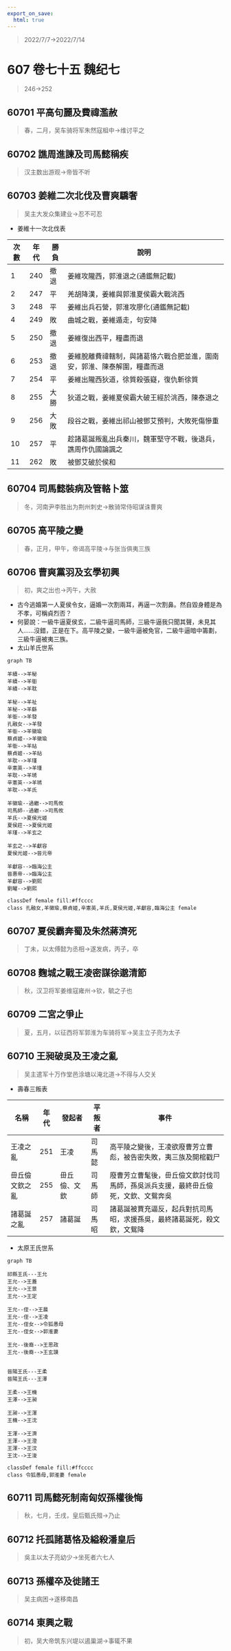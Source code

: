 ```yaml
---
export_on_save:
  html: true
---
```


> 2022/7/7->2022/7/14

# 607 卷七十五 魏纪七

> 246->252

## 60701 平高句麗及費禕濫赦
> 春，二月，吴车骑将军朱然寇柤中->维讨平之

## 60702 譙周進諫及司馬懿稱疾
> 汉主数出游观->帝皆不听

## 60703 姜維二次北伐及曹爽驕奢
> 吴主大发众集建业->忍不可忍

- 姜維十一次北伐表

次數|年代|勝負|說明
--|--|--|--
1|240|撤退|姜維攻隴西，郭淮退之(通鑑無記載)
2|247|平|羌胡降漢，姜維與郭淮夏侯霸大戰洮西
3|248|平|姜維出兵石營，郭淮攻廖化(通鑑無記載)
4|249|敗|曲城之戰，姜維遁走，句安降
5|250|撤退|姜維復出西平，糧盡而退
6|253|撤退|姜維脫離費禕轄制，與諸葛恪六戰合肥並進，圍南安，郭淮、陳泰解圍，糧盡而退
7|254|平|姜維出隴西狄道，徐質殺張嶷，復仇斬徐質
8|255|大勝|狄道之戰，姜維夏侯霸大破王經於洮西，陳泰退之
9|256|大敗|段谷之戰，姜維出祁山被鄧艾預判，大敗死傷慘重
10|257|平|趁諸葛誕叛亂出兵秦川，魏軍堅守不戰，後退兵，譙周作仇國論諷之
11|262|敗|被鄧艾破於侯和

## 60704 司馬懿裝病及管輅卜筮
> 冬，河南尹李胜出为荆州刺史->散骑常侍昭谋诛曹爽

## 60705 高平陵之變
> 春，正月，甲午，帝谒高平陵->与张当俱夷三族

## 60706 曹爽黨羽及玄學初興
> 初，爽之出也->丙午，大赦
- 古今逃婚第一人夏侯令女，逼婚一次割兩耳，再逼一次割鼻。然自毀身體是為不孝，可稱貞烈否？
- 何晏說：一級牛逼夏侯玄，二級牛逼司馬師，三級牛逼我只聞其聲，未見其人……沒錯，正是在下。高平陵之變，一級牛逼被免官，二級牛逼暗中籌劃，三級牛逼被夷三族。
- 太山羊氏世系

```mermaid
graph TB

羊續-->羊秘
羊續-->羊衜
羊續-->羊耽

羊秘-->羊祉
羊秘-->羊繇
羊衜-->羊發
孔融女-->羊發
羊衜-->羊徽瑜
蔡貞姬-->羊徽瑜
羊衜-->羊祜
蔡貞姬-->羊祜
羊耽-->羊瑾
辛憲英-->羊瑾
羊耽-->羊琇
辛憲英-->羊琇
羊耽-->羊氏

羊徽瑜--過繼-->司馬攸
司馬師--過繼-->司馬攸
羊氏-->夏侯光姬
夏侯莊-->夏侯光姬
羊瑾-->羊玄之

羊玄之-->羊獻容
夏侯光姬-->晉元帝

羊獻容-->臨海公主
晉惠帝-->臨海公主
羊獻容-->劉熙
劉曜-->劉熙

classDef female fill:#ffcccc
class 孔融女,羊徽瑜,蔡貞姬,辛憲英,羊氏,夏侯光姬,羊獻容,臨海公主 female
```

## 60707 夏侯霸奔蜀及朱然蔣濟死
> 丁未，以太傅懿为丞相->遂发病，丙子，卒

## 60708 麴城之戰王凌密謀徐邈清節
> 秋，汉卫将军姜维寇雍州->钦，毓之子也

## 60709 二宮之爭止
> 夏，五月，以征西将军郭淮为车骑将军->吴主立子亮为太子

## 60710 王昶破吳及王凌之亂
> 吴主遣军十万作堂邑涂塘以淹北道->不得与人交关
- 壽春三叛表

名稱|年代|發起者|平叛者|事件
--|--|--|--|--
王凌之亂|251|王凌|司馬懿|高平陵之變後，王凌欲廢曹芳立曹彪，被告密失敗，夷三族及開棺戳尸
毌丘儉文欽之亂|255|毌丘儉、文欽|司馬師|廢曹芳立曹髦後，毌丘儉文欽討伐司馬師，孫吳派兵支援，最終毌丘儉死，文欽、文鴛奔吳
諸葛誕之亂|257|諸葛誕|司馬昭|諸葛誕被賈充逼反，起兵對抗司馬昭，求援孫吳，最終諸葛誕死，殺文欽，文鴛降

- 太原王氏世系

```mermaid
graph TB

祁縣王氏---王允
王允-->王蓋
王允-->王景
王允-->王定

王允--侄-->王晨
王允--侄-->王凌
王允--侄女-->令狐愚母
王允--侄女-->郭淮妻

王允--後裔-->王思政
王允--後裔-->王玄謨


晉陽王氏---王柔
晉陽王氏---王澤

王柔-->王機
王澤-->王昶

王昶-->王渾
王機-->王沈

王渾-->王濟
王渾-->王澄
王渾-->王汶
王沈-->王浚

classDef female fill:#ffcccc
class 令狐愚母,郭淮妻 female
```

## 60711 司馬懿死制南匈奴孫權後悔
> 秋，七月，壬戌，皇后甄氏殂->乃止

## 60712 托孤諸葛恪及縊殺潘皇后
> 吳主以太子亮幼少->坐死者六七人

## 60713 孫權卒及徙諸王
> 吴主病困->遂移南昌

## 60714 東興之戰
> 初，吴大帝筑东兴堤以遏巢湖->事辄不果
